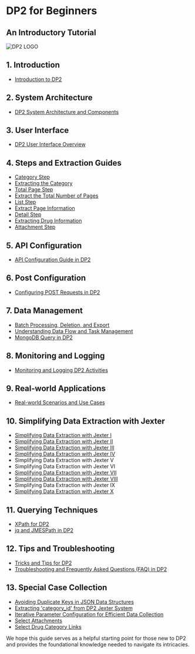 # DP2 for Beginners
## An Introductory Tutorial
![DP2 LOGO](image/image2.png)

## 1. Introduction
- [Introduction to DP2](Introduction%20to%20DP2.md)

## 2. System Architecture
- [DP2 System Architecture and Components](DP2%20System%20Architecture%20and%20Component.md)

## 3. User Interface
- [DP2 User Interface Overview](DP2%20User%20Interface%20Overview.md)

## 4. Steps and Extraction Guides
   - [Category Step](Study：catogery_step.md)
   - [Extracting the Category](Jexter%20Configuration：Extracting%20the%20Category%20in%20'category_step'.md)
   - [Total Page Step](Study：totalpage_step.md)
   - [Extract the Total Number of Pages](Jexter%20Configuration：Extract%20the%20Total%20Number%20of%20Pages%20in%20`totalpage_step`.md)
   - [List Step](Study：list_step.md)
   - [Extract Page Information](Jexter%20Configuration：Extract%20Page%20Information%20in%20the%20list_step%20.md)
   - [Detail Step](Study：detail_step.md)
   - [Extracting Drug Information](Jexter%20Configuration：Extracting%20Drug%20Information%20in%20'detail_step'.md)
   - [Attachment Step](Study：%20attachment_step.md)

## 5. API Configuration
- [API Configuration Guide in DP2](API%20Configuration%20Guide%20in%20DP2.md)

## 6. Post Configuration
- [Configuring POST Requests in DP2](Configuring%20POST%20Requests%20in%20DP2.md) 

## 7. Data Management
- [Batch Processing, Deletion, and Export](Batch%20Processing,%20Deletion,%20and%20Export%20.md)
- [Understanding Data Flow and Task Management](Understanding%20Data%20Flow%20and%20Task%20Management.md)
- [MongoDB Query in DP2](MongoDB%20Query%20in%20DP2.md)

## 8. Monitoring and Logging
- [Monitoring and Logging DP2 Activities](Monitoring%20and%20Logging%20DP2%20Activit.md)

## 9. Real-world Applications
- [Real-world Scenarios and Use Cases](Real-world%20Scenarios%20and%20Use%20Cases.md)

## 10. Simplifying Data Extraction with Jexter
- [Simplifying Data Extraction with Jexter I](Simplifying%20Data%20Extraction%20with%20Jexter%20Ⅰ%20.md)
- [Simplifying Data Extraction with Jexter II](Simplifying%20Data%20Extraction%20with%20Jexter%20II.md)
- [Simplifying Data Extraction with Jexter III](Simplifying%20Data%20Extraction%20with%20Jexter%20III%20.md)
- [Simplifying Data Extraction with Jexter IV](Simplifying%20Data%20Extraction%20with%20Jexter%20Ⅳ.md)
- Simplifying Data Extraction with Jexter V
- Simplifying Data Extraction with Jexter VI
- [Simplifying Data Extraction with Jexter VII](Simplifying%20Data%20Extraction%20with%20Jexter%20VII.md)
- [Simplifying Data Extraction with Jexter VIII](Simplifying%20Data%20Extraction%20with%20Jexter%20VIII.md)
- Simplifying Data Extraction with Jexter IX
- [Simplifying Data Extraction with Jexter X](Simplifying%20Data%20Extraction%20with%20Jexter%20X.md)


## 11. Querying Techniques
- [XPath for DP2](XPath%20for%20DP2.md)
- [jq and JMESPath in DP2](jq%20and%20JMESPath%20in%20DP2.md)

## 12. Tips and Troubleshooting
- [Tricks and Tips for DP2](Tricks%20and%20Tips%20for%20DP2.md)
- [Troubleshooting and Frequently Asked Questions (FAQ) in DP2](Troubleshooting%20and%20Frequently%20Asked%20Questions%20(FAQ)%20in%20DP2.md)

## 13. Special Case Collection
- [Avoiding Duplicate Keys in JSON Data Structures](Special%20Case%20Collection/Special%20Case：%20Avoiding%20Duplicate%20Keys%20in%20JSON%20Data%20Structures.md)
- [Extracting 'category_id' from DP2 Jexter System](Special%20Case%20Collection/Special%20Case：%20Extracting%20'category_id'%20from%20DP2%20Jexter%20System.md)
- [Iterative Parameter Configuration for Efficient Data Collection](Special%20Case%20Collection/Special%20Case：%20Iterative%20Parameter%20Configuration%20for%20Efficient%20Data%20Collection.md)
- [Select Attachments](Special%20Case%20Collection/Select%20Attachments.md)
- [Select Drug Category Links](Special%20Case%20Collection/Select_Drug_Category_Links.md)

We hope this guide serves as a helpful starting point for those new to DP2 and provides the foundational knowledge needed to navigate its intricacies.
